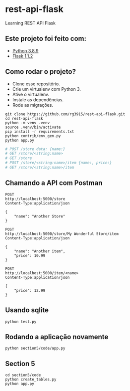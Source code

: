 # rest-api-flask

Learning REST API Flask


## Este projeto foi feito com:

* [Python 3.8.9](https://www.python.org/)
* [Flask 1.1.2](https://flask.palletsprojects.com/en/1.1.x/)

## Como rodar o projeto?

* Clone esse repositório.
* Crie um virtualenv com Python 3.
* Ative o virtualenv.
* Instale as dependências.
* Rode as migrações.

```
git clone https://github.com/rg3915/rest-api-flask.git
cd rest-api-flask
python -m venv .venv
source .venv/bin/activate
pip install -r requirements.txt
python contrib/env_gen.py
python app.py
```

```python
# POST /store data: {name:}
# GET /store/<string:name>
# GET /store
# POST /store/<string:name>/item {name:, price:}
# GET /store/<string:name>/item
```

## Chamando a API com Postman


```
POST
http://localhost:5000/store
Content-Type:application/json

{
    "name": "Another Store"
}
```

```
POST
http://localhost:5000/store/My Wonderful Store/item
Content-Type:application/json

{
    "name": "Another item",
    "price": 10.99
}
```

```
POST
http://localhost:5000/item/<name>
Content-Type:application/json

{
    "price": 12.99
}
```


## Usando sqlite

```
python test.py
```

## Rodando a aplicação novamente

```
python section5/code/app.py
```

## Section 5

```
cd section5/code
python create_tables.py
python app.py
```